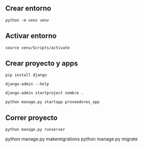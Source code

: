 ## Crear entorno
```
python -m venv venv
```

## Activar entorno
```
source venv/Scripts/activate
```

## Crear proyecto y apps
```
pip install django

django-admin --help

django-admin startproject nombre .

python manage.py startapp proveedores_app
```

## Correr proyecto
```
python manage.py runserver
```

python manage.py makemigrations
python manage.py migrate